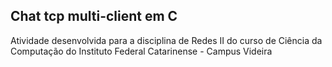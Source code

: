 ## Chat tcp multi-client em C

Atividade desenvolvida para a disciplina de Redes II do curso de Ciência da Computação do Instituto Federal Catarinense - Campus Videira

